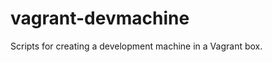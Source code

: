 vagrant-devmachine
==================

Scripts for creating a development machine in a Vagrant box.
